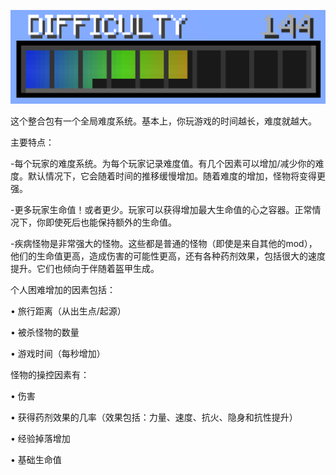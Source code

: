 ![Difficulty meter](dif.png)

这个整合包有一个全局难度系统。基本上，你玩游戏的时间越长，难度就越大。

主要特点：

-每个玩家的难度系统。为每个玩家记录难度值。有几个因素可以增加/减少你的难度。默认情况下，它会随着时间的推移缓慢增加。随着难度的增加，怪物将变得更强。

-更多玩家生命值！或者更少。玩家可以获得增加最大生命值的心之容器。正常情况下，你即使死后也能保持额外的生命值。

-疾病怪物是非常强大的怪物。这些都是普通的怪物（即使是来自其他的mod），他们的生命值更高，造成伤害的可能性更高，还有各种药剂效果，包括很大的速度提升。它们也倾向于伴随着盔甲生成。

个人困难增加的因素包括：

• 旅行距离（从出生点/起源）

• 被杀怪物的数量

• 游戏时间（每秒增加）

怪物的操控因素有：

• 伤害

• 获得药剂效果的几率（效果包括：力量、速度、抗火、隐身和抗性提升）

• 经验掉落增加

• 基础生命值
